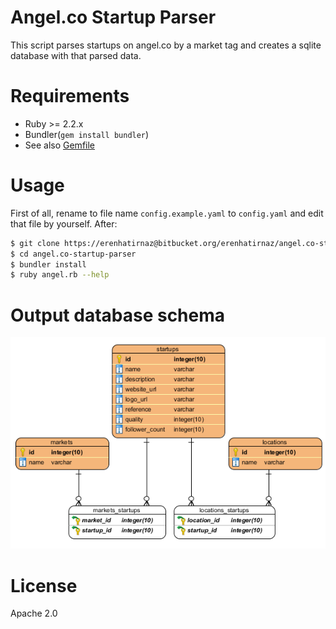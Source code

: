 # Angel.co Startup Parser
This script parses startups on angel.co by a market tag and creates a sqlite
database with that parsed data.

# Requirements
* Ruby >= 2.2.x
* Bundler(`gem install bundler`)
* See also [Gemfile](Gemfile)

# Usage
First of all, rename to file name `config.example.yaml` to `config.yaml` and
edit that file by yourself. After:

```bash
$ git clone https://erenhatirnaz@bitbucket.org/erenhatirnaz/angel.co-startup-parser.git
$ cd angel.co-startup-parser
$ bundler install
$ ruby angel.rb --help
```

# Output database schema
![database schema](db_schema.png)

# License
Apache 2.0
